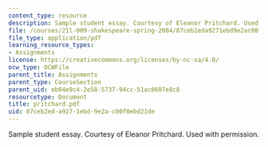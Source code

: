 ```yaml
---
content_type: resource
description: Sample student essay. Courtesy of Eleanor Pritchard. Used with permission.
file: /courses/21l-009-shakespeare-spring-2004/87ceb2eda9271ebd9e2ac00f0ebd21de_pritchard.pdf
file_type: application/pdf
learning_resource_types:
- Assignments
license: https://creativecommons.org/licenses/by-nc-sa/4.0/
ocw_type: OCWFile
parent_title: Assignments
parent_type: CourseSection
parent_uid: eb04e9c4-2e58-5737-94cc-51ac8607e8c8
resourcetype: Document
title: pritchard.pdf
uid: 87ceb2ed-a927-1ebd-9e2a-c00f0ebd21de
---
```

Sample student essay. Courtesy of Eleanor Pritchard. Used with permission.